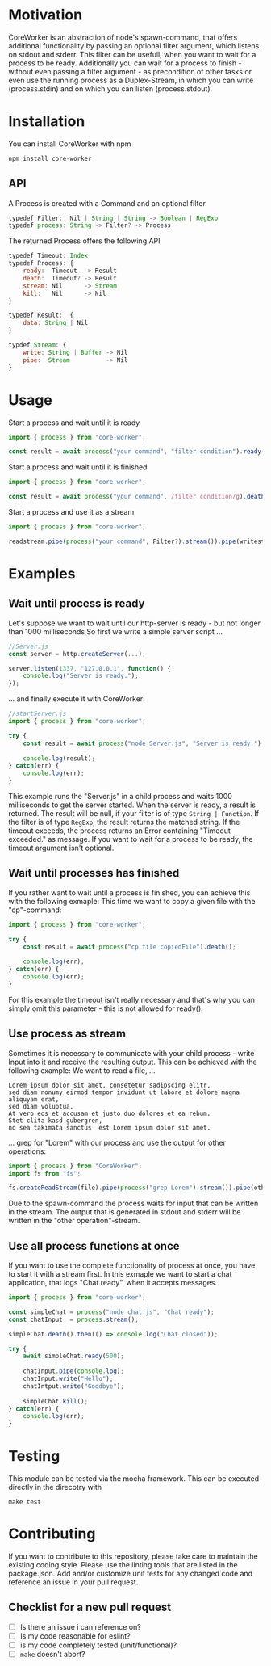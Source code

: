 # Motivation
CoreWorker is an abstraction of node's spawn-command, that offers additional functionality by passing an optional filter argument, which listens on stdout and stderr. This filter can be usefull, when you want to wait for a process to be ready.
Additionally you can wait for a process to finish - without even passing a filter argument - as precondition of other tasks or even use the running process as a Duplex-Stream, in which you can write (process.stdin) and on which you can listen (process.stdout).

# Installation

You can install CoreWorker with npm 
```js
npm install core-worker
``` 

## API
A Process is created with a Command and an optional filter 
```js
typedef Filter:  Nil | String | String -> Boolean | RegExp
typedef process: String -> Filter? -> Process
```
The returned Process offers the following API
```js
typedef Timeout: Index
typedef Process: {
    ready:  Timeout  -> Result
    death:  Timeout? -> Result
    stream: Nil      -> Stream
    kill:   Nil      -> Nil
}

typedef Result:  {
    data: String | Nil
}

typdef Stream: {
    write: String | Buffer -> Nil
    pipe:  Stream          -> Nil
}
```

# Usage
Start a process and wait until it is ready
```js
import { process } from "core-worker";

const result = await process("your command", "filter condition").ready(1000);
```
Start a process and wait until it is finished
```js
import { process } from "core-worker";

const result = await process("your command", /filter condition/g).death();
```
Start a process and use it as a stream
```js
import { process } from "core-worker";

readstream.pipe(process("your command", Filter?).stream()).pipe(writestream);
```
# Examples

## Wait until process is ready
Let's suppose we want to wait until our http-server is ready - but not longer than 1000 milliseconds
So first we write a simple server script ...
```js
//Server.js
const server = http.createServer(...);

server.listen(1337, "127.0.0.1", function() {
    console.log("Server is ready.");
});
```
... and finally execute it with CoreWorker:
```js
//startServer.js
import { process } from "core-worker";

try {
    const result = await process("node Server.js", "Server is ready.").ready(1000);
    
    console.log(result);
} catch(err) {
    console.log(err);
}
```
This example runs the "Server.js" in a child process and waits 1000 milliseconds to get the server started. When the server is ready, a result is returned. The result will be null, if your filter is of type ```String | Function```. If the filter is of type ```RegExp```, the result returns the matched string.
If the timeout exceeds, the process returns an Error containing "Timeout exceeded." as message. If you want to wait for a process to be ready, the timeout argument isn't optional.

## Wait until processes has finished
If you rather want to wait until a process is finished, you can achieve this with the following exmaple:
This time we want to copy a given file with the "cp"-command:

```js
import { process } from "core-worker";

try {
    const result = await process("cp file copiedFile").death();
    
    console.log(err);
} catch(err) {
    console.log(err);
}
```
For this example the timeout isn't really necessary and that's why you can simply omit this parameter - this is not allowed for ready().

## Use process as stream
Sometimes it is necessary to communicate with your child process - write Input into it and receive the resulting output. This can be achieved with the following example:
We want to read a file, ...
```
Lorem ipsum dolor sit amet, consetetur sadipscing elitr,
sed diam nonumy eirmod tempor invidunt ut labore et dolore magna aliquyam erat,
sed diam voluptua. 
At vero eos et accusam et justo duo dolores et ea rebum. 
Stet clita kasd gubergren, 
no sea takimata sanctus  est Lorem ipsum dolor sit amet.
```
... grep for "Lorem" with our process and use the output for other operations:
```js
import { process } from "CoreWorker";
import fs from "fs";

fs.createReadStream(file).pipe(process("grep Lorem").stream()).pipe(other operation);
```
Due to the spawn-command the process waits for input that can be written in the stream. The output that is generated in stdout and stderr will be written in the "other operation"-stream.

## Use all process functions at once
If you want to use the complete functionality of process at once, you have to start it with a stream first.
In this exmaple we want to start a chat application, that logs "Chat ready", when it accepts messages.
```js
import { process } from "core-worker";

const simpleChat = process("node chat.js", "Chat ready");
const chatInput  = process.stream();

simpleChat.death().then(() => console.log("Chat closed"));

try {
    await simpleChat.ready(500);
    
    chatInput.pipe(console.log);
    chatInput.write("Hello");
    chatIntput.write("Goodbye");
    
    simpleChat.kill();
} catch(err) {
    console.log(err);
}
```

# Testing

This module can be tested via the mocha framework. This can be executed directly in the direcotry with
```
make test
```

# Contributing

If you want to contribute to this repository, please take care to maintain the existing coding style. Please use the linting tools that are listed in the package.json. Add and/or customize unit tests for any changed code and reference an issue in your pull request.

## Checklist for a new pull request

- [ ] Is there an issue i can reference on?
- [ ] Is my code reasonable for eslint?
- [ ] is my code completely tested (unit/functional)?
- [ ] ```make``` doesn't abort?
